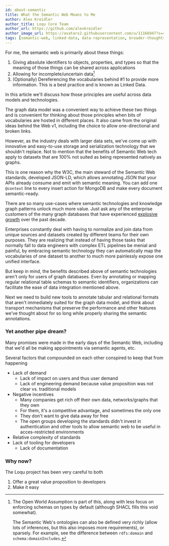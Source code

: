 ```yaml
---
id: about-semantic
title: What the Semantic Web Means to Me
author: Alex Kreidler
author_title: Loqu Core Team
author_url: https://github.com/alexkreidler
author_image_url: https://avatars2.githubusercontent.com/u/11166947?s=400&v=4
tags: [semantic-web, linked-data, data-representation, broader-thoughts]
---
```


<!-- # What the Semantic Web Means to Me -->

For me, the semantic web is primarily about these things:

1. Giving absolute identifiers to objects, properties, and types so that the meaning of those things can be shared across applications
2. Allowing for incomplete/uncertain data[^1]
3. (Optionally) Dereferencing the vocabularies behind #1 to provide more information. This is a best practice and is known as Linked Data.

In this article we'll discuss how those principles are useful across data models and technologies.

<!--truncate-->

[^1]:
    The Open World Assumption is part of this, along with less focus on enforcing schemas on types by default (although SHACL fills this void somewhat).

    The Semantic Web's ontologies can also be defined very richly (allow lots of inferences, but this also imposes more requirements), or sparsely. For example, see the difference between `rdfs:domain` and `schema:domainIncludes`.

The graph data model was a convenient way to achieve these two things and is convenient for thinking about those principles when bits of vocabularies are hosted in different places. It also came from the original ideas behind the Web v1, including the choice to allow one-directional and broken links.

However, as the industry deals with larger data sets, we've come up with innovative and easy-to-use storage and serialization technology that we shouldn't replace. Not to mention that the benefits of Semantic Web tech apply to datasets that are 100% not suited as being represented natively as graphs.

This is one reason why the W3C, the main steward of the Semantic Web standards, developed JSON-LD, which allows annotating JSON that your APIs already consume and emit with semantic meaning. You can add one `@context` line to every insert action for MongoDB and make every document semantic-ready.

There are so many use-cases where semantic technologies and knowledge graph patterns unlock much more value. Just ask any of the enterprise customers of the many graph databases that have experienced [explosive growth](https://db-engines.com/en/ranking_categories) over the past decade.

<!-- Add image? -->

Enterprises constantly deal with having to normalize and join data from unique sources and datasets created by different teams for their own purposes. They are realizing that instead of having those tasks that normally fall to data engineers with complex ETL pipelines be menial and painful, by embracing semantic technology they can automatically map the vocabularies of one dataset to another to much more painlessly expose one unified interface.

But keep in mind, the benefits described above of semantic technologies aren't only for users of graph databases. Even by annotating or mapping regular relational table schemas to semantic identifiers, organizations can facilitate the ease of data integration mentioned above.

Next we need to build new tools to annotate tabular and relational formats that aren't immediately suited for the graph data model, and think about transport mechanisms that preserve the performance and other features we've thought about for so long while properly sharing the semantic annotations.

<!-- Possibly put the rest in separate article -->

### Yet another pipe dream?

Many promises were made in the early days of the Semantic Web, including that we'd all be making appointments via semantic agents, etc.

Several factors that compounded on each other conspired to keep that from happening

- Lack of demand
  - Lack of impact on users and thus user demand
  - Lack of engineering demand because value proposition was not clear vs. traditional models
- Negative incentives
  - Many companies get rich off their own data, networks/graphs that they own
  - For them, it's a competitive advantage, and sometimes the only one
  - They don't want to give data away for free
  - The open groups developing the standards didn't invest in authentication and other tools to allow semantic web to be useful in acces-restricted environments
- Relative complexity of standards
- Lack of tooling for developers
  - Lack of documentation

### Why now?

The Loqu project has been very careful to both

1. Offer a great value proposition to developers
2. Make it easy
